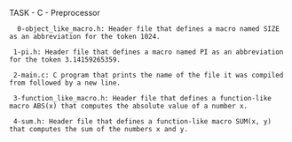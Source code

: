 

  TASK - C - Preprocessor

      0-object_like_macro.h: Header file that defines a macro named SIZE as an abbreviation for the token 1024.

     1-pi.h: Header file that defines a macro named PI as an abbreviation for the token 3.14159265359.

     2-main.c: C program that prints the name of the file it was compiled from followed by a new line.

     3-function_like_macro.h: Header file that defines a function-like macro ABS(x) that computes the absolute value of a number x.

     4-sum.h: Header file that defines a function-like macro SUM(x, y) that computes the sum of the numbers x and y.
